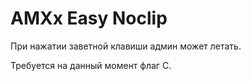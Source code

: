 AMXx Easy Noclip
===================

При нажатии заветной клавиши админ может летать.

Требуется на данный момент флаг С.